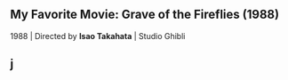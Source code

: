 ## My Favorite Movie: Grave of the Fireflies (1988)

1988 | Directed by **Isao Takahata** | Studio Ghibli
## j

